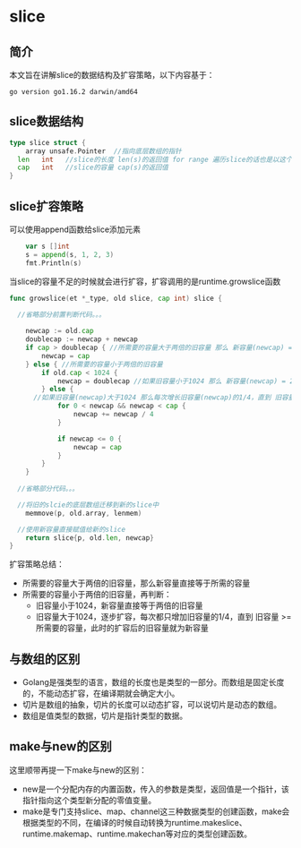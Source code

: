 # slice

## 简介

本文旨在讲解slice的数据结构及扩容策略，以下内容基于：

```shell
go version go1.16.2 darwin/amd64
```

## slice数据结构

```go
type slice struct {
	array unsafe.Pointer  //指向底层数组的指针
  len   int   //slice的长度 len(s)的返回值 for range 遍历slice的话也是以这个为终点
  cap   int   //slice的容量 cap(s)的返回值
}
```

## slice扩容策略

可以使用append函数给slice添加元素

```go
	var s []int
	s = append(s, 1, 2, 3)
	fmt.Println(s)
```

当slice的容量不足的时候就会进行扩容，扩容调用的是runtime.growslice函数

```go
func growslice(et *_type, old slice, cap int) slice {

  //省略部分前置判断代码。。。
  
	newcap := old.cap
	doublecap := newcap + newcap
	if cap > doublecap { //所需要的容量大于两倍的旧容量 那么 新容量(newcap) = 所需要的容量
		newcap = cap
	} else { //所需要的容量小于两倍的旧容量
		if old.cap < 1024 {
			newcap = doublecap //如果旧容量小于1024 那么 新容量(newcap) = 2*旧容量
		} else {
      //如果旧容量(newcap)大于1024 那么每次增长旧容量(newcap)的1/4，直到 旧容量(newcap) >= 所需要的容量  此时的旧容量就为新slice的容量
			for 0 < newcap && newcap < cap {
				newcap += newcap / 4
			}

			if newcap <= 0 {
				newcap = cap
			}
		}
	}
  
  //省略部分代码。。。

  //将旧的slcie的底层数组迁移到新的slice中
	memmove(p, old.array, lenmem)

  //使用新容量直接赋值给新的slice
	return slice{p, old.len, newcap}
}
```

扩容策略总结：

- 所需要的容量大于两倍的旧容量，那么新容量直接等于所需的容量
- 所需要的容量小于两倍的旧容量，再判断：
  - 旧容量小于1024，新容量直接等于两倍的旧容量
  - 旧容量大于1024，逐步扩容，每次都只增加旧容量的1/4，直到 旧容量 >= 所需要的容量，此时的扩容后的旧容量就为新容量

## 与数组的区别

- Golang是强类型的语言，数组的长度也是类型的一部分。而数组是固定长度的，不能动态扩容，在编译期就会确定大小。
- 切片是数组的抽象，切片的长度可以动态扩容，可以说切片是动态的数组。
- 数组是值类型的数据，切片是指针类型的数据。

## make与new的区别

这里顺带再提一下make与new的区别：

- new是一个分配内存的内置函数，传入的参数是类型，返回值是一个指针，该指针指向这个类型新分配的零值变量。
- make是专门支持slice、map、channel这三种数据类型的创建函数，make会根据类型的不同，在编译的时候自动转换为runtime.makeslice、runtime.makemap、runtime.makechan等对应的类型创建函数。

